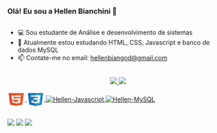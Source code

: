 ### Olá! Eu sou a Hellen Bianchini 🌸
##
- 💻 Sou estudante de Análise e desenvolvimento de sistemas
- 📖 Atualmente estou estudando HTML, CSS, Javascript e banco de dados MySQL
- 📫 Contate-me no email: hellenbiangod@gmail.com
##
<div align="center">
  <a href="https://github.com/hellengod">
  <img height="180em" src="https://github-readme-stats.vercel.app/api?username=HellenBianchini&show_icons=true&theme=aura&include_all_commits=true&count_private=true"/>
  <img height="180em" src="https://github-readme-stats.vercel.app/api/top-langs/?username=HellenBianchini&layout=compact&langs_count=7&theme=aura"/>
</div>
  
  <div style="display: inline_block"><br>
  <img align="center" alt="Hellen-HTML" height="30" width="40" src="https://raw.githubusercontent.com/devicons/devicon/master/icons/html5/html5-original.svg">
  <img align="center" alt="Hellen-CSS" height="30" width="40" src="https://raw.githubusercontent.com/devicons/devicon/master/icons/css3/css3-original.svg">
  <img align="center" alt="Hellen-Javascript" height="30" width="40" src="https://cdn.jsdelivr.net/gh/devicons/devicon/icons/javascript/javascript-original.svg">
   <img align="center" alt="Hellen-MySQL" height="30" width="40" src="https://cdn.jsdelivr.net/gh/devicons/devicon/icons/mysql/mysql-original-wordmark.svg">
  
</div>
  
  ##
  
<div>
  <a href="https://instagram.com/hell._.god" target="_blank"><img src="https://img.shields.io/badge/-Instagram-%23E4405F?style=for-the-badge&logo=instagram&logoColor=white" target="_blank"></a>
  <a href = "mailto:hellenbiangod@gmail.com
"><img src=https://img.shields.io/badge/Gmail-D14836?style=for-the-badge&logo=gmail&logoColor=white target="_blank"></a>
<a href="https://www.linkedin.com/in/hellen-bianchini-godinho/"><img src="https://img.shields.io/badge/LinkedIn-0077B5?style=for-the-badge&logo=linkedin&logoColor=white"></a>
</div>
  
